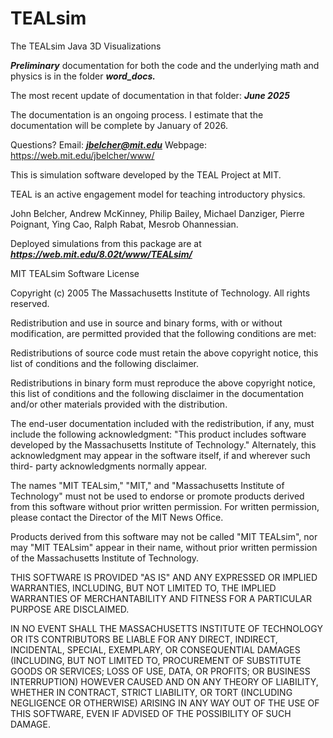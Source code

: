 # TEALsim

The TEALsim Java 3D Visualizations  

***Preliminary*** documentation for both the code and the underlying math and physics is in the folder ***word_docs.*** 

The most recent update of documentation in that folder: ***June 2025***

The documentation is an ongoing process. I estimate that the documentation will be complete by January of 2026.

Questions?  Email: ***jbelcher@mit.edu***    Webpage: https://web.mit.edu/jbelcher/www/

This is simulation software developed by the TEAL Project at MIT.

TEAL is an active engagement model for teaching introductory physics.  

John Belcher, Andrew McKinney, Philip Bailey, Michael Danziger, Pierre Poignant, Ying Cao, Ralph Rabat, Mesrob Ohannessian.

Deployed simulations from this package are at ***https://web.mit.edu/8.02t/www/TEALsim/***


MIT TEALsim Software License

Copyright (c) 2005 The Massachusetts Institute of Technology. All rights reserved.

Redistribution and use in source and binary forms, with or without modification, 
are permitted provided that the following conditions are met:

Redistributions of source code must retain the above copyright notice, 
this list of conditions and the following disclaimer.

Redistributions in binary form must reproduce the above copyright notice, 
this list of conditions and the following disclaimer in the documentation and/or 
other materials provided with the distribution.

The end-user documentation included with the redistribution, if any, must include the following acknowledgment: 
"This product includes software developed by the Massachusetts Institute of Technology." 
Alternately, this acknowledgment may appear in the software itself, if and wherever such 
third- party acknowledgments normally appear.

The names "MIT TEALsim," "MIT," and "Massachusetts Institute of Technology" must not be used 
to endorse or promote products derived from this software without prior written permission. 
For written permission, please contact the Director of the MIT News Office.

Products derived from this software may not be called "MIT TEALsim", nor may "MIT TEALsim" appear in their name, 
without prior written permission of the Massachusetts Institute of Technology.

THIS SOFTWARE IS PROVIDED "AS IS" AND ANY EXPRESSED OR IMPLIED WARRANTIES, INCLUDING, 
BUT NOT LIMITED TO, THE IMPLIED WARRANTIES OF MERCHANTABILITY AND FITNESS FOR A PARTICULAR PURPOSE ARE DISCLAIMED.

IN NO EVENT SHALL THE MASSACHUSETTS INSTITUTE OF TECHNOLOGY OR ITS CONTRIBUTORS 
BE LIABLE FOR ANY DIRECT, INDIRECT, INCIDENTAL, SPECIAL, EXEMPLARY, OR CONSEQUENTIAL DAMAGES 
(INCLUDING, BUT NOT LIMITED TO, PROCUREMENT OF SUBSTITUTE GOODS OR SERVICES; LOSS OF USE, 
DATA, OR PROFITS; OR BUSINESS INTERRUPTION) HOWEVER CAUSED AND ON ANY THEORY OF LIABILITY, 
WHETHER IN CONTRACT, STRICT LIABILITY, OR TORT (INCLUDING NEGLIGENCE OR OTHERWISE) 
ARISING IN ANY WAY OUT OF THE USE OF THIS SOFTWARE, EVEN IF ADVISED OF THE POSSIBILITY OF SUCH DAMAGE.
